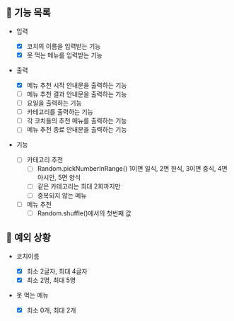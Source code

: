 ## 📄 기능 목록

- 입력

  - [x] 코치의 이름을 입력받는 기능
  - [x] 못 먹는 메뉴를 입력받는 기능

- 출력

  - [x] 메뉴 추천 시작 안내문을 출력하는 기능
  - [ ] 메뉴 추천 결과 안내문을 출력하는 기능
  - [ ] 요일을 출력하는 기능
  - [ ] 카테고리를 출력하는 기능
  - [ ] 각 코치들의 추천 메뉴를 출력하는 기능
  - [ ] 메뉴 추천 종료 안내문을 출력하는 기능

- 기능
  - [ ] 카테고리 추천
    - [ ] Random.pickNumberInRange() 1이면 일식, 2면 한식, 3이면 중식, 4면 아시안, 5면 양식
    - [ ] 같은 카테고리는 최대 2회까지만
    - [ ] 중복되지 않는 메뉴
  - [ ] 메뉴 추천
    - [ ] Random.shuffle()에서의 첫번째 값

## 🎯 예외 상황

- 코치이름

  - [x] 최소 2글자, 최대 4글자
  - [x] 최소 2명, 최대 5명

- 못 먹는 메뉴
  - [x] 최소 0개, 최대 2개
